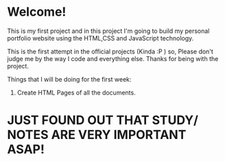 # Welcome!
 This is my first project and in this project I'm going to build my personal portfolio website using the HTML,CSS and JavaScript technology.

This is the first attempt in the official projects (Kinda :P ) so, Please don't judge me by the way I code and everything else. Thanks for being with the project.

Things that I will be doing for the first week:

1. Create HTML Pages of all the documents.

# JUST FOUND OUT THAT STUDY/ NOTES ARE VERY IMPORTANT ASAP!